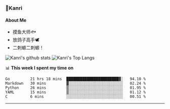 ### 🌱Kanri
#### About Me
- 摸鱼大师🐟
- 放鸽子高手🕊
- 二刺螈二刺螈！

![Kanri's github stats](https://github-readme-stats.vercel.app/api?username=Yiwen-Chan&show_icons=true&theme=vue&line_height=20)
![Kanri's Top Langs](https://github-readme-stats.vercel.app/api/top-langs/?username=Yiwen-Chan&layout=compact&theme=vue&card_width=270)

📊 **This week I spent my time on**
<!--START_SECTION:waka-->
```text
Go         21 hrs 18 mins  ███████████████████████▓░   94.10 % 
Markdown   30 mins         ▓░░░░░░░░░░░░░░░░░░░░░░░░   02.24 % 
Python     26 mins         ▒░░░░░░░░░░░░░░░░░░░░░░░░   01.95 % 
YAML       15 mins         ▒░░░░░░░░░░░░░░░░░░░░░░░░   01.12 % 
C          6 mins          ░░░░░░░░░░░░░░░░░░░░░░░░░   00.51 % 
```
<!--END_SECTION:waka-->

***

